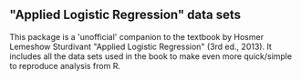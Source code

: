 ## "Applied Logistic Regression" data sets

This package is a 'unofficial' companion to the textbook by Hosmer
Lemeshow Sturdivant "Applied Logistic Regression" (3rd ed., 2013). It includes
all the data sets used in the book to make even more quick/simple to reproduce
analysis from R.